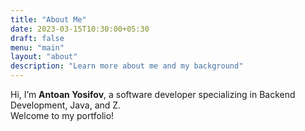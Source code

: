 ```yaml
---
title: "About Me"
date: 2023-03-15T10:30:00+05:30
draft: false
menu: "main"
layout: "about"
description: "Learn more about me and my background"
---
```


Hi, I’m **Antoan Yosifov**, a software developer specializing in Backend Development, Java, and Z.  
Welcome to my portfolio!
